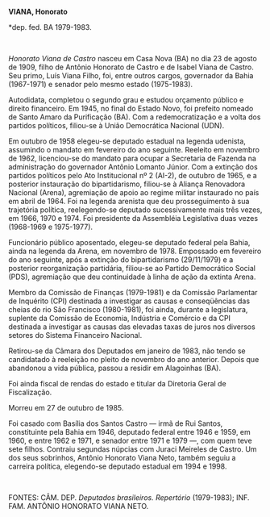 **VIANA, Honorato**

\*dep. fed. BA 1979-1983.

 

*Honorato Viana de Castro* nasceu em Casa Nova (BA) no dia 23 de agosto
de 1909, filho de Antônio Honorato de Castro e de Isabel Viana de
Castro. Seu primo, Luís Viana Filho, foi, entre outros cargos,
governador da Bahia (1967-1971) e senador pelo mesmo estado (1975-1983).

Autodidata, completou o segundo grau e estudou orçamento público e
direito financeiro. Em 1945, no final do Estado Novo, foi prefeito
nomeado de Santo Amaro da Purificação (BA). Com a redemocratização e a
volta dos partidos políticos, filiou-se à União Democrática Nacional
(UDN).

Em outubro de 1958 elegeu-se deputado estadual na legenda udenista,
assumindo o mandato em fevereiro do ano seguinte. Reeleito em novembro
de 1962, licenciou-se do mandato para ocupar a Secretaria de Fazenda na
administração do governador Antônio Lomanto Júnior. Com a extinção dos
partidos políticos pelo Ato Institucional nº 2 (AI-2), de outubro de
1965, e a posterior instauração do bipartidarismo, filiou-se à Aliança
Renovadora Nacional (Arena), agremiação de apoio ao regime militar
instaurado no país em abril de 1964. Foi na legenda arenista que deu
prosseguimento à sua trajetória política, reelegendo-se deputado
sucessivamente mais três vezes, em 1966, 1970 e 1974. Foi presidente da
Assembléia Legislativa duas vezes (1968-1969 e 1975-1977).

Funcionário público aposentado, elegeu-se deputado federal pela Bahia,
ainda na legenda da Arena, em novembro de 1978. Empossado em fevereiro
do ano seguinte, após a extinção do bipartidarismo (29/11/1979) e a
posterior reorganização partidária, filiou-se ao Partido Democrático
Social (PDS), agremiação que deu continuidade à linha de ação da extinta
Arena.

Membro da Comissão de Finanças (1979-1981) e da Comissão Parlamentar de
Inquérito (CPI) destinada a investigar as causas e conseqüências das
cheias do rio São Francisco (1980-1981), foi ainda, durante a
legislatura, suplente da Comissão de Economia, Indústria e Comércio e da
CPI destinada a investigar as causas das elevadas taxas de juros nos
diversos setores do Sistema Financeiro Nacional.

Retirou-se da Câmara dos Deputados em janeiro de 1983, não tendo se
candidatado à reeleição no pleito de novembro do ano anterior. Depois
que abandonou a vida pública, passou a residir em Alagoinhas (BA).

Foi ainda fiscal de rendas do estado e titular da Diretoria Geral de
Fiscalização.

Morreu em 27 de outubro de 1985.

Foi casado com Basília dos Santos Castro — irmã de Rui Santos,
constituinte pela Bahia em 1946, deputado federal entre 1946 e 1959, em
1960, e entre 1962 e 1971, e senador entre 1971 e 1979 —, com quem teve
sete filhos. Contraiu segundas núpcias com Juraci Meireles de Castro. Um
dos seus sobrinhos, Antônio Honorato Viana Neto, também seguiu a
carreira política, elegendo-se deputado estadual em 1994 e 1998.

 

FONTES: CÂM. DEP. *Deputados brasileiros. Repertório* (1979-1983); INF.
FAM. ANTÔNIO HONORATO VIANA NETO.

 
